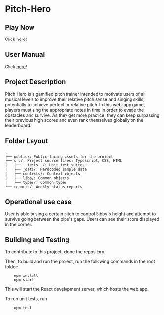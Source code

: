 # Pitch-Hero

## Play Now
Click [here](https://pitch-guys.github.io/pitch-hero/)!

## User Manual
Click [here](https://github.com/pitch-guys/pitch-hero/blob/main/manual.md)!

## Project Description
Pitch Hero is a gamified pitch trainer intended to motivate users of all musical levels to improve their relative pitch sense and singing skills, potentially to achieve perfect or relative pitch. In this web-app game, players must sing the appropriate notes in time in order to evade the obstacles and survive. As they get more practice, they can keep surpassing their previous high scores and even rank themselves globally on the leaderboard.

## Folder Layout
    .
    ├── public/: Public-facing assets for the project
    ├── src/: Project source files; Typescript, CSS, HTML
    |   ├── __tests__/: Unit test suites
    |   ├── _data/: Hardcoded sample data
    |   ├── contexts/: Context objects
    |   ├── libs/: Common objects
    |   └── types/: Common types
    └── reports/: Weekly status reports

## Operational use case
User is able to sing a certain pitch to control Bibby's height and attempt to survive going between the pipe's gaps. Users can see their score displayed in the corner.

## Building and Testing
To contribute to this project, clone the repository.

Then, to build and run the project, run the following commands in the root folder:
```
    npm install
    npm start
```

This will start the React development server, which hosts the web app.

To run unit tests, run
```
    npm test
```
